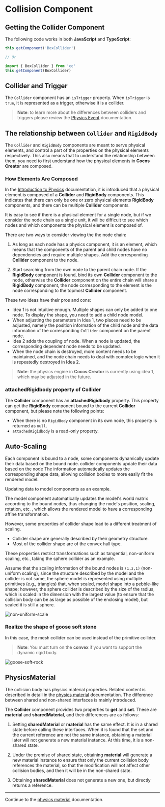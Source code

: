 # Collision Component

## Getting the Collider Component

The following code works in both __JavaScript__ and __TypeScript__:

```ts
this.getComponent('BoxCollider')

// Or

import { BoxCollider } from 'cc'
this.getComponent(BoxCollider)
```

## Collider and Trigger

The `Collider` component has an `isTrigger` property. When `isTrigger` is `true`, it is represented as a trigger, otherwise it is a collider.

> **Note**: to learn more about he differences between colliders and triggers please review the [Physics Event](physics-event.md) documentation.

## The relationship between `Collider` and `RigidBody`

The `Collider` and `RigidBody` components are meant to serve physical elements, and control a part of the properties on the physical elements respectively. This also means that to understand the relationship between them, you need to first understand how the physical elements in __Cocos Creator__ are composed.

### How Elements Are Composed

In the [Introduction to Physics](physics.md) documentation, it is introduced that a physical element is composed of a __Collider__ and __RigidBody__ components. This indicates that there can only be one or zero physical elements __RigidBody__ components, and there can be multiple __Collider__ components.

It is easy to see if there is a physical element for a single node, but if we consider the node chain as a single unit, it will be difficult to see which nodes and which components the physical element is composed of.

There are two ways to consider viewing the the node chain:

1. As long as each node has a physics component, it is an element, which means that the components of the parent and child nodes have no dependencies and require multiple shapes. Add the corresponding __Collider__ component to the node.

2. Start searching from the own node to the parent chain node. If the __RigidBody__ component is found, bind its own __Collider__ component to the node, otherwise the __Collider__ component on the entire chain will share a __RigidBody__ component, the node corresponding to the element is the node corresponding to the topmost __Collider__ component.

These two ideas have their pros and cons:

- Idea 1 is not intuitive enough. Multiple shapes can only be added to one node. To display the shape, you need to add a child node model.
- When adjusting the parameters in Idea 1, two places need to be adjusted, namely the position information of the child node and the data information of the corresponding `Collider` component on the parent node.
- Idea 2 adds the coupling of node. When a node is updated, the corresponding dependent node needs to be updated.
- When the node chain is destroyed, more content needs to be maintained, and the node chain needs to deal with complex logic when it is repeatedly destroyed in Idea 2.

> **Note**: the physics engine in __Cocos Creator__ is currently using idea 1, which may be adjusted in the future.

### attachedRigidbody property of Collider

The __Collider__ component has an __attachedRigidbody__ property. This property can get the __RigidBody__ component bound to the current __Collider__ component, but please note the following points:

- When there is no `RigidBody` component in its own node, this property is returned as `null`.
- `attachedRigidbody` is a read-only property.

## Auto-Scaling

Each component is bound to a node, some components dynamically update their data based on the bound node. collider components update their data based on the node The information automatically updates the corresponding shape data, allowing collision bodies to more easily fit the rendered model.

Updating data to model components as an example.

The model component automatically updates the model's world matrix according to the bound nodes, thus changing the node's position, scaling, rotation, etc. , which allows the rendered model to have a corresponding affine transformation.

However, some properties of collider shape lead to a different treatment of scaling.

- Collider shape are generally described by their geometry structure.
- Most of the collider shape are of the convex hull type.

These properties restrict transformations such as tangential, non-uniform scaling, etc., taking the sphere collider as an example.

Assume that the scaling information of the bound nodes is `(1,2,1)` (non-uniform scaling), since the structure described by the model and the collider is not same, the sphere model is represented using multiple primitives (e.g., triangles) that, when scaled, model shape into a pebble-like shape; however, the sphere collider is described by the size of the radius, which is scaled in the dimension with the largest value (to ensure that the collision body can be as large as possible of the enclosing model), but scaled it is still a sphere.

![non-uniform-scale](img/collider-non-uniform-scale.jpg)

### Realize the shape of goose soft stone

In this case, the mesh collider can be used instead of the primitive collider.

> **Note**: You must turn on the __convex__ if you want to support the dynamic rigid body.

![goose-soft-rock](img/goose-soft-rock.jpg)

## PhysicsMaterial

The collision body has physics material properties. Related content is described in detail in the [physics material](physics-material.md) documentation. The difference between shared and non-shared interfaces is mainly introduced.

The __Collider__ component provides two properties to __get__ and __set__. These are __material__ and __sharedMaterial__, and their differences are as follows:

1. Setting __sharedMaterial__ or __material__ has the same effect. It is in a shared state before calling these interfaces. When it is found that the set and the current reference are not the same instance, obtaining a material later will not generate a new material instance. At this time, it is a non-shared state.

2. Under the premise of shared state, obtaining __material__ will generate a new material instance to ensure that only the current collision body references the material, so that the modification will not affect other collision bodies, and then it will be in the non-shared state.

3. Obtaining __sharedMaterial__ does not generate a new one, but directly returns a reference.

---

Continue to the [physics material](physics-material.md) documentation.
